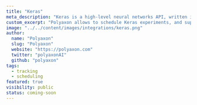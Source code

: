```yaml
---
title: "Keras"
meta_description: "Keras is a high-level neural networks API, written in Python and capable of running on top of TensorFlow, CNTK, or Theano."
custom_excerpt: "Polyaxon allows to schedule Keras experiments, and supports tracking metrics, outputs, and models natively."
image: "../../content/images/integrations/keras.png"
author:
  name: "Polyaxon"
  slug: "Polyaxon"
  website: "https://polyaxon.com"
  twitter: "polyaxonAI"
  github: "polyaxon"
tags: 
  - tracking
  - scheduling
featured: true
visibility: public
status: coming-soon
---
```

